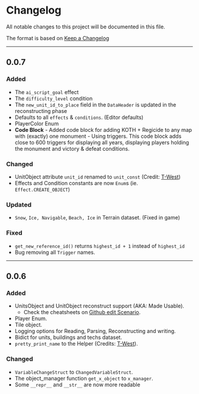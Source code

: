 # Changelog
All notable changes to this project will be documented in this file.

The format is based on [Keep a Changelog]

---

## 0.0.7
### Added

- The `ai_script_goal` effect
- The `difficulty_level` condition
- The `new_unit_id_to_place` field in the `DataHeader` is updated in the reconstructing phase
- Defaults to all `effects` & `conditions`. (Editor defaults)
- PlayerColor Enum
- **Code Block** - Added code block for adding KOTH + Regicide to any map with (exactly) one monument - Using triggers. This code block adds close to 600 triggers for displaying all years, displaying players holding the monument and victory & defeat conditions.

### Changed

- UnitObject attribute `unit_id` renamed to `unit_const` (Credit: [T-West])
- Effects and Condition constants are now `Enum`s (ie. `Effect.CREATE_OBJECT`)

### Updated

- `Snow`, `Ice, Navigable`, `Beach, Ice` in Terrain dataset. (Fixed in game)

### Fixed

- `get_new_reference_id()` returns `highest_id + 1` instead of `highest_id`
- Bug removing all `Trigger` names.

---

## 0.0.6
### Added

- UnitsObject and UnitObject reconstruct support (AKA: Made Usable).
  - Check the cheatsheets on [Github edit Scenario].
- Player Enum.
- Tile object.
- Logging options for Reading, Parsing, Reconstructing and writing.
- Bidict for units, buildings and techs dataset.
- `pretty_print_name` to the Helper (Credits: [T-West]).

### Changed

- `VariableChangeStruct` to `ChangedVariableStruct`.
- The object_manager function `get_x_object` to `x_manager`.
- Some `__repr__` and `__str__` are now more readable

[Keep a Changelog]:     https://keepachangelog.com/en/1.0.0/
[Github edit Scenario]: https://github.com/KSneijders/AoE2ScenarioParser#editing-a-scenario
[T-West]:               https://github.com/twestura/
